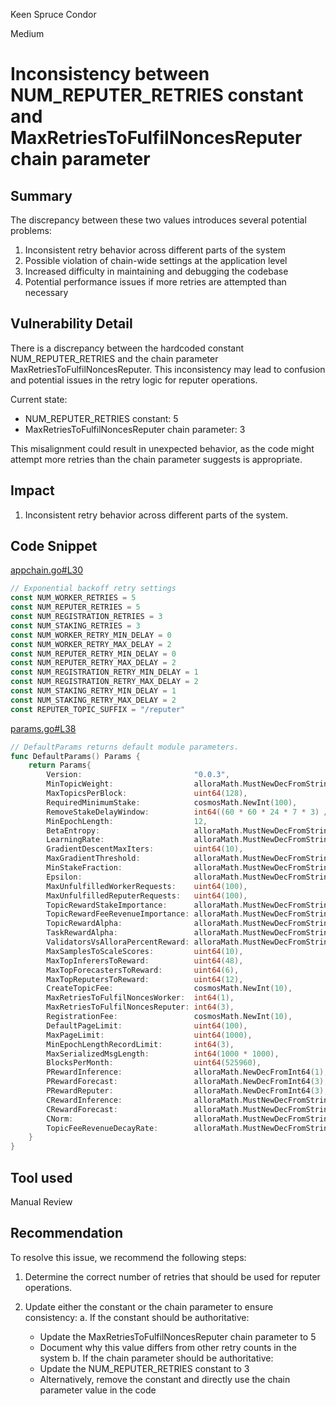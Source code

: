Keen Spruce Condor

Medium

# Inconsistency between NUM_REPUTER_RETRIES constant and MaxRetriesToFulfilNoncesReputer chain parameter

## Summary

The discrepancy between these two values introduces several potential problems:
1. Inconsistent retry behavior across different parts of the system
2. Possible violation of chain-wide settings at the application level
3. Increased difficulty in maintaining and debugging the codebase
4. Potential performance issues if more retries are attempted than necessary

## Vulnerability Detail

There is a discrepancy between the hardcoded constant NUM_REPUTER_RETRIES and the chain parameter MaxRetriesToFulfilNoncesReputer. This inconsistency may lead to confusion and potential issues in the retry logic for reputer operations.

Current state:
- NUM_REPUTER_RETRIES constant: 5
- MaxRetriesToFulfilNoncesReputer chain parameter: 3

This misalignment could result in unexpected behavior, as the code might attempt more retries than the chain parameter suggests is appropriate.

## Impact

1. Inconsistent retry behavior across different parts of the system.

## Code Snippet

[appchain.go#L30](https://github.com/allora-network/allora-inference-base/blob/9630a7d691d48a8b0fbdda34dc1c13c3188b0706/cmd/node/appchain.go#L30)

```go
// Exponential backoff retry settings
const NUM_WORKER_RETRIES = 5
const NUM_REPUTER_RETRIES = 5
const NUM_REGISTRATION_RETRIES = 3
const NUM_STAKING_RETRIES = 3
const NUM_WORKER_RETRY_MIN_DELAY = 0
const NUM_WORKER_RETRY_MAX_DELAY = 2
const NUM_REPUTER_RETRY_MIN_DELAY = 0
const NUM_REPUTER_RETRY_MAX_DELAY = 2
const NUM_REGISTRATION_RETRY_MIN_DELAY = 1
const NUM_REGISTRATION_RETRY_MAX_DELAY = 2
const NUM_STAKING_RETRY_MIN_DELAY = 1
const NUM_STAKING_RETRY_MAX_DELAY = 2
const REPUTER_TOPIC_SUFFIX = "/reputer"
```

[params.go#L38](https://github.com/allora-network/allora-chain/blob/3a97afe7af027c96749fac7c4327ae85359a61c8/x/emissions/types/params.go#L38)

```go
// DefaultParams returns default module parameters.
func DefaultParams() Params {
	return Params{
		Version:                         "0.0.3",                                   // version of the protocol should be in lockstep with github release tag version
		MinTopicWeight:                  alloraMath.MustNewDecFromString("100"),    // total weight for a topic < this => don't run inference solicatation or loss update
		MaxTopicsPerBlock:               uint64(128),                               // max number of topics to run cadence for per block
		RequiredMinimumStake:            cosmosMath.NewInt(100),                    // minimum stake required to be a worker or reputer
		RemoveStakeDelayWindow:          int64((60 * 60 * 24 * 7 * 3) / 5),         // ~approx 3 weeks assuming 5 second block time, number of blocks to wait before finalizing a stake withdrawal
		MinEpochLength:                  12,                                        // shortest number of blocks per epoch topics are allowed to set as their cadence
		BetaEntropy:                     alloraMath.MustNewDecFromString("0.25"),   // controls resilience of reward payouts against copycat workers
		LearningRate:                    alloraMath.MustNewDecFromString("0.05"),   // speed of gradient descent
		GradientDescentMaxIters:         uint64(10),                                // max iterations on gradient descent
		MaxGradientThreshold:            alloraMath.MustNewDecFromString("0.001"),  // gradient descent stops when gradient falls below this
		MinStakeFraction:                alloraMath.MustNewDecFromString("0.5"),    // minimum fraction of stake that should be listened to when setting consensus listening coefficients
		Epsilon:                         alloraMath.MustNewDecFromString("0.0001"), // 0 threshold to prevent div by 0 and 0-approximation errors
		MaxUnfulfilledWorkerRequests:    uint64(100),                               // maximum number of outstanding nonces for worker requests per topic from the chain; needs to be bigger to account for varying topic ground truth lag
		MaxUnfulfilledReputerRequests:   uint64(100),                               // maximum number of outstanding nonces for reputer requests per topic from the chain; needs to be bigger to account for varying topic ground truth lag
		TopicRewardStakeImportance:      alloraMath.MustNewDecFromString("0.5"),    // importance of stake in determining rewards for a topic
		TopicRewardFeeRevenueImportance: alloraMath.MustNewDecFromString("0.5"),    // importance of fee revenue in determining rewards for a topic
		TopicRewardAlpha:                alloraMath.MustNewDecFromString("0.5"),    // alpha for topic reward calculation; coupled with blocktime, or how often rewards are calculated
		TaskRewardAlpha:                 alloraMath.MustNewDecFromString("0.1"),    // alpha for task reward calculation used to calculate  ~U_ij, ~V_ik, ~W_im
		ValidatorsVsAlloraPercentReward: alloraMath.MustNewDecFromString("0.25"),   // 25% rewards go to cosmos network validators
		MaxSamplesToScaleScores:         uint64(10),                                // maximum number of previous scores to store and use for standard deviation calculation
		MaxTopInferersToReward:          uint64(48),                                // max this many top inferers by score are rewarded for a topic
		MaxTopForecastersToReward:       uint64(6),                                 // max this many top forecasters by score are rewarded for a topic
		MaxTopReputersToReward:          uint64(12),                                // max this many top reputers by score are rewarded for a topic
		CreateTopicFee:                  cosmosMath.NewInt(10),                     // topic registration fee
		MaxRetriesToFulfilNoncesWorker:  int64(1),                                  // max throttle of simultaneous unfulfilled worker requests
		MaxRetriesToFulfilNoncesReputer: int64(3),                                  // max throttle of simultaneous unfulfilled reputer requests
		RegistrationFee:                 cosmosMath.NewInt(10),                     // how much workers and reputers must pay to register per topic
		DefaultPageLimit:                uint64(100),                               // how many topics to return per page during churn of requests
		MaxPageLimit:                    uint64(1000),                              // max limit for pagination
		MinEpochLengthRecordLimit:       int64(3),                                  // minimum number of epochs to keep records for a topic
		MaxSerializedMsgLength:          int64(1000 * 1000),                        // maximum size of data to msg and query server in bytes
		BlocksPerMonth:                  uint64(525960),                            // ~5 seconds block time, 6311520 per year, 525960 per month
		PRewardInference:                alloraMath.NewDecFromInt64(1),             // fiducial value for rewards calculation
		PRewardForecast:                 alloraMath.NewDecFromInt64(3),             // fiducial value for rewards calculation
		PRewardReputer:                  alloraMath.NewDecFromInt64(3),             // fiducial value for rewards calculation
		CRewardInference:                alloraMath.MustNewDecFromString("0.75"),   // fiducial value for rewards calculation
		CRewardForecast:                 alloraMath.MustNewDecFromString("0.75"),   // fiducial value for rewards calculation
		CNorm:                           alloraMath.MustNewDecFromString("0.75"),   // fiducial value for inference synthesis
		TopicFeeRevenueDecayRate:        alloraMath.MustNewDecFromString("0.025"),  // rate at which topic fee revenue decays over time
	}
}
```

## Tool used

Manual Review

## Recommendation

To resolve this issue, we recommend the following steps:

1. Determine the correct number of retries that should be used for reputer operations.

2. Update either the constant or the chain parameter to ensure consistency:
   a. If the constant should be authoritative:
      - Update the MaxRetriesToFulfilNoncesReputer chain parameter to 5
      - Document why this value differs from other retry counts in the system
   b. If the chain parameter should be authoritative:
      - Update the NUM_REPUTER_RETRIES constant to 3
      - Alternatively, remove the constant and directly use the chain parameter value in the code

